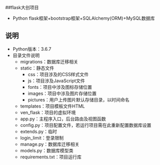 ##flask大创项目
- Python flask框架+bootstrap框架+SQLAlchemy(ORM)+MySQL数据库
## 说明
- Python版本：3.6.7
- 目录文件说明
    - migrations：数据库迁移相关
    - static：静态文件
        - css：项目涉及的CSS样式文件
        - js：项目涉及JavaScript文件
        - fonts：项目中涉及图标存储位置
        - images：项目中涉及图片存储位置
        - pictures：用户上传图片默认存储目录，以时间命名
    - templates：项目模板文件HTML
    - ven_flask：项目的虚拟环境
    - app.py：主程序入口，后台路由及视图函数
    - config.py：项目配置文件，若运行项目需在此重新配置数据库设置
    - extends.py：临时
    - login_limit：登录限制
    - manage.py：数据库迁移相关
    - models.py：数据库模型类
    - requirements.txt：项目运行库
    


